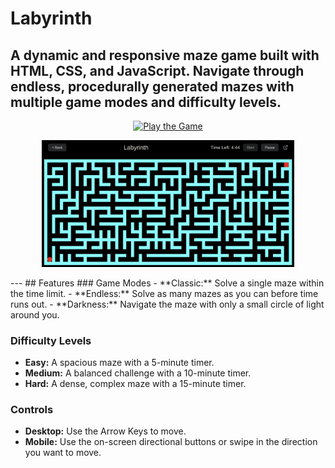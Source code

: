 # Labyrinth
A dynamic and responsive maze game built with HTML, CSS, and JavaScript. Navigate through endless, procedurally generated mazes with multiple game modes and difficulty levels.
---
<p align="center">
  <a href="https://vbharadwaj2005labyrinth.netlify.app/">
    <img src="https://img.shields.io/badge/Play%20the%20Game-Live%20Demo-brightgreen?style=for-the-badge&logo=netlify" alt="Play the Game">
  </a>
</p>
<p align="center">
  <img src="public/image.png" alt="Labyrinth Game Screenshot" width="80%">
</p>
---
## Features
### Game Modes
- **Classic:** Solve a single maze within the time limit.
- **Endless:** Solve as many mazes as you can before time runs out.
- **Darkness:** Navigate the maze with only a small circle of light around you.

### Difficulty Levels
- **Easy:** A spacious maze with a 5-minute timer.
- **Medium:** A balanced challenge with a 10-minute timer.
- **Hard:** A dense, complex maze with a 15-minute timer.

### Controls
- **Desktop:** Use the Arrow Keys to move.
- **Mobile:** Use the on-screen directional buttons or swipe in the direction you want to move.